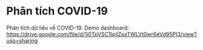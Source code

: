 # Phân tích COVID-19

Phân tích dữ liệu về COVID-19.
Demo dashboard: https://drive.google.com/file/d/1i0TpVSC1IpjlZpxTWLVt0wr6eVd95PI3/view?usp=sharing

